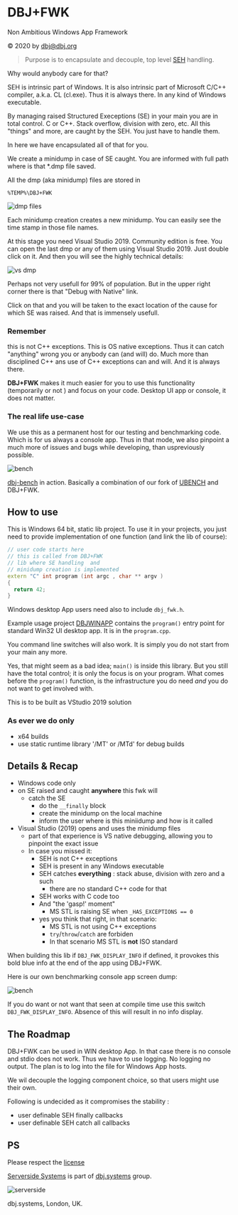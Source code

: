 
# DBJ+FWK

Non Ambitious Windows App Framework

&copy; 2020 by dbj@dbj.org

> Purpose is to encapsulate and decouple, top level [SEH](https://en.wikipedia.org/wiki/Microsoft-specific_exception_handling_mechanisms) handling.

Why would anybody care for that? 

SEH is intrinsic part of Windows. It is also intrinsic part of Microsoft C/C++ compiler, a.k.a. CL (cl.exe). Thus it is always there. In any kind of Windows executable.

By managing raised Structured Execeptions (SE) in your main you are in total control. C or C++. Stack overflow, division with zero, etc. All this "things" and more, are caught by the SEH. You just have to handle them.

In here we have encapsulated all of that for you. 

We create a minidump in case of SE caught. You are informed with full path where is that *.dmp file saved. 

All the dmp (aka minidump) files are stored in 

```
%TEMP%\DBJ+FWK
```

![dmp files](./media/dmp_files.png)

Each minidump creation creates a new minidump. You can easily see the time stamp in those file names.

At this stage you need Visual Studio 2019. Community edition is free. You can open the last dmp or any of them using Visual Studio 2019. Just double click on it. And then you will see the highly technical details:

![vs dmp](./media/vsminidump.png)

Perhaps not very usefull for 99% of population. But in the upper right corner there is that "Debug with Native" link.

Click on that and you will be taken to the exact location of the cause for which SE was raised. And that is immensely usefull. 

### Remember

this is not C++ exceptions. This is OS native exceptions. Thus it can catch "anything" wrong you or anybody can (and will) do. Much more than disciplined C++ ans use of C++ exceptions can and will. And it is always there. 

**DBJ+FWK** makes it much easier for you to use this functionality (temporarily or not ) and focus on your code. Desktop UI app or console, it does not matter.

### The real life use-case

We use this as a permanent host for our testing and benchmarking code. Which is for us always a console app. Thus in that mode, we also pinpoint a much more of issues and bugs while developing, than uspreviously possible. 

![bench](./media/bench.png)

[dbj-bench](https://github.com/dbj-data/dbj-bench/tree/master) in action. Basically a combination of our fork of [UBENCH](https://github.com/dbj-data/ubench) and DBJ+FWK.

## How to use

This is Windows 64 bit, static lib project.  To use it in your projects, you just need to provide implementation of one function (and link the lib of course):

```cpp
// user code starts here
// this is called from DBJ+FWK
// lib where SE handling  and 
// minidump creation is implemented
extern "C" int program (int argc , char ** argv ) 
{
  return 42;
}
```

Windows desktop App users need also to include `dbj_fwk.h`. 

Example usage project [DBJWINAPP](https://github.com/dbj-data/dbjwinapp) contains the `program()` entry point for standard Win32 UI desktop app. It is in the `program.cpp`.

You command line switches will also work. It is simply you do not start from your main any more.

Yes, that might seem as a bad idea; `main()` is inside this library. But you still have the total control; it is only the focus is on your program. What comes before the `program()` function, is the infrastructure you do need *and* you do not want to get involved with.

This is to be built as VStudio 2019 solution

### As ever we do only 

- x64 builds
- use static runtime library '/MT' or /MTd' for debug builds

## Details & Recap 

- Windows code only
- on SE raised and caught **anywhere** this fwk will
	- catch the SE
		- do the `__finally` block
		- create the minidump on the local machine
		- inform the user where is this miniidump and how is it called
- Visual Studio (2019) opens and uses the minidump files
	- part of that experience is VS native debugging, allowing you to pinpoint the exact issue
	- In case you missed it: 
    	- SEH is not C++ exceptions
    	- SEH is present in any Windows executable
    	- SEH catches **everything** : stack abuse, division with zero and a such
        	- there are no standard C++ code for that
    	- SEH works with C code too
    	- And "the 'gasp!' moment"
    		- MS STL is raising SE when 
		`_HAS_EXCEPTIONS == 0`
		- yes you think that right,
		in that scenario:
    		- MS STL is not using C++ exceptions
    		- `try`/`throw`/`catch` are forbiden 
    		- In that scenario MS STL is **not** ISO standard 


When building this lib if `DBJ_FWK_DISPLAY_INFO` if defined, it provokes this bold blue info at the end of the app using DBJ+FWK.

Here is our own benchmarking console app screen dump:

![bench](./media/bench.png)

If you do want or not want that seen at compile time use this switch `DBJ_FWK_DISPLAY_INFO`. Absence of this will result in no info display.

## The Roadmap

DBJ+FWK can be used in WIN desktop App. In that case there is no console and stdio does not work. Thus we have to use logging. No logging no output. The plan is to log into the file for Windows App hosts.

We wil decouple the logging component choice, so that users might use their own.

Following is undecided as it compromises the stability :

- user definable SEH finally callbacks
- user definable SEH catch all callbacks

## PS

Please respect the [license](.LICENSE.MD)


[Serverside Systems](https://github.com/dbj-data) is part of [dbj.systems](.https://dbj.systems) group.

![serverside](./media/serversidelogo.png)

dbj.systems, London, UK.
